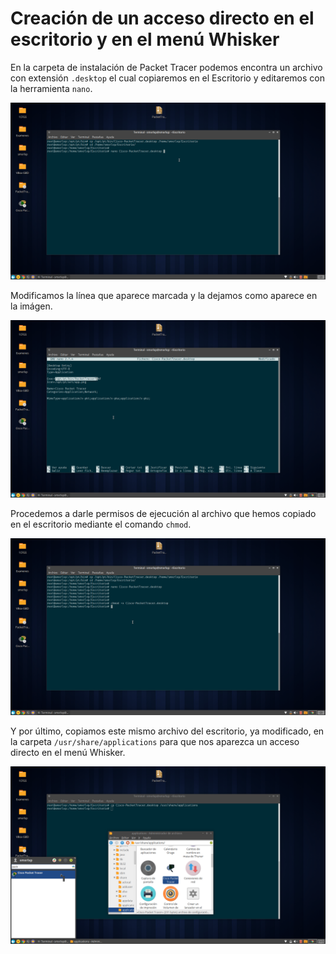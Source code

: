 # Creación de un acceso directo en el escritorio y en el menú Whisker

En la carpeta de instalación de Packet Tracer podemos encontra un archivo con extensión `.desktop` el cual copiaremos en el Escritorio y editaremos con la herramienta `nano`.

![img](https://github.com/smxrlxp/debian-packettracer/blob/master/link/assets/00.jpg)

Modificamos la línea que aparece marcada y la dejamos como aparece en la imágen.

![img](https://github.com/smxrlxp/debian-packettracer/blob/master/link/assets/01.jpg)

Procedemos a darle permisos de ejecución al archivo que hemos copiado en el escritorio mediante el comando `chmod`.

![img](https://github.com/smxrlxp/debian-packettracer/blob/master/link/assets/02.jpg)

Y por último, copiamos este mismo archivo del escritorio, ya modificado, en la carpeta `/usr/share/applications` para que nos aparezca un acceso directo en el menú Whisker.

![img](https://github.com/smxrlxp/debian-packettracer/blob/master/link/assets/03.jpg)
